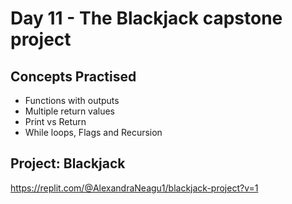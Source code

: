 # Day 11 - The Blackjack capstone project
## Concepts Practised
- Functions with outputs
- Multiple return values
- Print vs Return
- While loops, Flags and Recursion
 



## Project: Blackjack 
https://replit.com/@AlexandraNeagu1/blackjack-project?v=1



